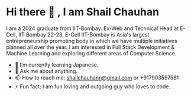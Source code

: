 <h1>Hi there 👋 , I am Shail Chauhan</h1>

I am a 2024 graduate from IIT-Bombay. Ex-Web and Technical Head at E-Cell, IIT Bombay 22-23. E-Cell IIT-Bombay is Asia's largest entrepreneurship promoting body in which we have multiple initiatives planned all over the year. I am interested in Full Stack Development & Machine Learning and exploring different areas of Computer Science. 
<!--
**shailchauhann/shailchauhann** is a ✨ _special_ ✨ repository because its `README.md` (this file) appears on your GitHub profile.

Here are some ideas to get you started:
-->
- 🌱 I’m currently learning Japanese.
- 💬 Ask me about anything.
- 📫 How to reach me: shailchauhann@gmail.com or +917903597581 
- ⚡ Fun fact: I am fun loving and outgoing guy who loves to code.
